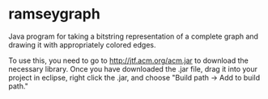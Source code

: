 ramseygraph
===========

Java program for taking a bitstring representation of a complete graph and drawing it with appropriately colored edges.

To use this, you need to go to http://jtf.acm.org/acm.jar to download the necessary library. Once you have downloaded
the .jar file, drag it into your project in eclipse, right click the .jar, and choose "Build path -> Add to build path."
